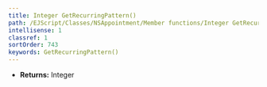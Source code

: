 ```yaml
---
title: Integer GetRecurringPattern()
path: /EJScript/Classes/NSAppointment/Member functions/Integer GetRecurringPattern()
intellisense: 1
classref: 1
sortOrder: 743
keywords: GetRecurringPattern()
---
```



* **Returns:** Integer


